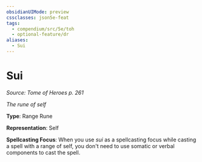 ```yaml
---
obsidianUIMode: preview
cssclasses: json5e-feat
tags:
  - compendium/src/5e/toh
  - optional-feature/dr
aliases:
  - Sui
---
```

# Sui
*Source: Tome of Heroes p. 261*  

*The rune of self*

**Type**: Range Rune

**Representation**: Self

**Spellcasting Focus**: When you use *sui* as a spellcasting focus while casting a spell with a range of self, you don't need to use somatic or verbal components to cast the spell.
